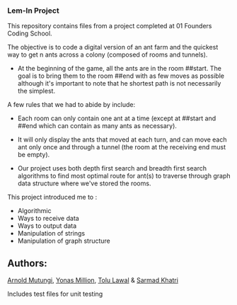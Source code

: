 ### Lem-In Project

This repository contains files from a project completed at 01 Founders Coding School.

The objective is to code a digital version of an ant farm and the quickest way to get n ants across a colony (composed of rooms and tunnels).

* At the beginning of the game, all the ants are in the room ##start. The goal is to bring them to the room ##end with as few moves as possible although it's important to note that he shortest path is not necessarily the simplest.

A few rules that we had to abide by include:
- Each room can only contain one ant at a time (except at ##start and ##end which can contain as many ants as necessary).
- It will only display the ants that moved at each turn, and can move each ant only once and through a tunnel (the room at the receiving end must be empty).


- Our project uses both depth first search and breadth first search algorithms to find most optimal route for ant(s) to traverse through graph data structure where we've stored the rooms.

This project introduced me to :

- Algorithmic
- Ways to receive data
- Ways to output data
- Manipulation of strings
- Manipulation of graph structure


## Authors:

[Arnold Mutungi](https://github.com/abmutungi), [Yonas Million](https://git.learn.01founders.co/nsym_coding), [Tolu Lawal](https://git.learn.01founders.co/tb38r) & [Sarmad Khatri](https://git.learn.01founders.co/eternal17)

Includes test files for unit testing
